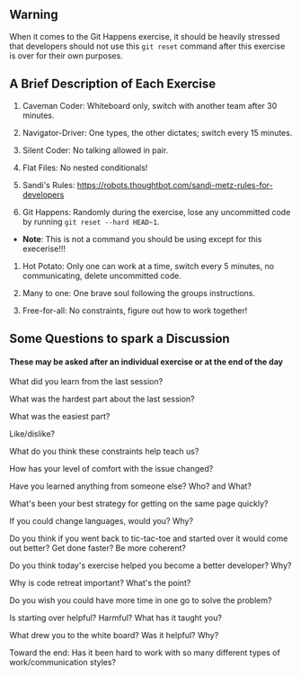 ## Warning

When it comes to the Git Happens exercise, it should be heavily stressed that developers should not use this `git reset` command after this exercise is over for their own purposes.

## A Brief Description of Each Exercise

1.  Caveman Coder: Whiteboard only, switch with another team after 30 minutes.

1.  Navigator-Driver: One types, the other dictates; switch every 15 minutes.

1.  Silent Coder: No talking allowed in pair.

1.  Flat Files: No nested conditionals!

1.  Sandi's Rules: https://robots.thoughtbot.com/sandi-metz-rules-for-developers

1.  Git Happens: Randomly during the exercise, lose any uncommitted code by running `git reset --hard HEAD~1`.
  * **Note**: This is not a command you should be using except for this execerise!!!


1.  Hot Potato: Only one can work at a time, switch every 5 minutes, no communicating, delete uncommitted code.

1.  Many to one: One brave soul following the groups instructions.

1.  Free-for-all: No constraints, figure out how to work together!


## Some Questions to spark a Discussion

#### These may be asked after an individual exercise or at the end of the day

What did you learn from the last session?

What was the hardest part about the last session?

What was the easiest part?

Like/dislike?

What do you think these constraints help teach us?

How has your level of comfort with the issue changed?

Have you learned anything from someone else? Who? and What?

What's been your best strategy for getting on the same page quickly?

If you could change languages, would you? Why?

Do you think if you went back to tic-tac-toe and started over it would come out better? Get done faster? Be more coherent?

Do you think today's exercise helped you become a better developer? Why?

Why is code retreat important? What's the point?

Do you wish you could have more time in one go to solve the problem?

Is starting over helpful? Harmful? What has it taught you?

What drew you to the white board? Was it helpful? Why?

Toward the end: Has it been hard to work with so many different types of work/communication styles?
